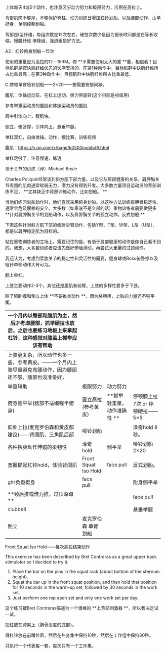 上体每天4或5个动作，也注意区分动力努力和极限努力，应用在高拉上。

背部肌肉不够厚，不够保护脊柱，动力训练日增加杠铃划船，以及腰部动作，山羊挺身，单侧控制划船。

背部是I型纤维，每组次数是12次左右，硬拉次数少是因为很长时间都是在等长收缩。慢肌纤维 渐降组，强迫组是好方法。

A3：杠铃俯身划船－15次

使用的重量应为高拉的12－15RM。你 **不需要使用太大的重 **量，相信我！目标肌群是按快[肌纤维](http://jump2.bdimg.com/safecheck/index?url=rN3wPs8te/pL4AOY0zAwhz3wi8AXlR5gsMEbyYdIw60ZrCv0uwzm2o9LFKeCHZnmImOuUl9obIdesUqvhcRz+hXSuwz9b96EragWmZ1jer1XQuxoOXhQsSgf3ph36chuHeIobArDsiaH80JRrZff/tc6Wt6rN9vRsldexu4R11Ku+4qh5Q1J2h8TzBmHl2Xrv97bQmjulMR5z8Bn4gXBxDA8Zu4mdgY0)优先的次序安排的，在第1种动作中，目标肌群中快肌纤维所占比重最高；在第3种动作中，目标肌群中快肌纤维所占比重最低。

C.停顿单臂哑铃划船——2×20——按需要安排间歇。

腹肌：体操运动员，在杠上运动。弹力带旋转(这个只能是初级用)

参考举重运动员的腹肌和体操运动员的腹肌

高中引体向上，腹肌快。

倒立，俯卧撑，引体向上，悬垂举腿。

单杠双杠，自由体操。动作，搜比赛，训练视频

 

 

 



腹肌：https://v.qq.com/x/page/k0500mobbd9.html

单杠足够了，注意慢速，练透

基于关节的训练（译）Michael Boyle

Charles Poliquin经常谈到斜方肌下部力量，以及它与肩部健康的关系。肩胛胸关节周围的肌肉通常软弱无力，潜力没有得到开发。大多数力量项目运动员的背部训练不足， **尤其缺乏中背部训练动作，比如划船。 **

当他们练习划船动作时，他们喜欢采用俯身划船。以这种方法训练肩胛骨稳定性，通常会危及腰椎的安全。大多数（如果说不是全部的话）重物训练者需要做更多 **针对肩胛胸关节的划船动作，以及肩胛胸关节的孤立动作。反式划船 **

下面这些针对斜方肌下部的俯卧举臂动作，包括Y型、T型、W型、L型（U型），都是以肩胛稳定肌为目标的。

站在重物训练者的立场上，需要记住的是，有助于肩部健康的动作是你自己看不到的。我想，大多数训练者应该先做好倚墙滑动，再尝试大重量的过顶动作。

我还认为，考虑到盂肱关节的稳定性和灵活性的需要，健身球或Bosu俯卧撑以及哑铃单侧动作大有可为。

翻上单杠。

上肢主要动作2-3个，其他还是腹肌和前臂。上肢的多样性要多于下肢。

除了俯卧撑和倒立上体 **不要推类动作 **，因为胳膊疼，上肢的力量还不够平衡。

| 一个月内以臀部和腹肌为主，然后才考虑腰部，抓举硬拉也放后，之后也要练习地板上来拿起杠铃，这种感觉对膝盖上抓举应该有帮助 |                      |                            |                                |
| ------------------------------------------------------------ | -------------------- | -------------------------- | ------------------------------ |
| 上肢更复杂，所以动作也多一些，参考黄皮。——一个月内上肢尽量避免弯腰动作，因为腰部还不够，腹部也没准备好， |                      |                            |                                |
| 举重辅助                                                     | 极限努力             | 动力努力                   |                                |
| 俯身侧平举(腰部不适编程半俯身)                               | 直立高拉(参考黄皮)   | **抓举轻重量，动作准确性 ** | 停顿膝上拉7次 or 停顿硬拉——5×5 |
| 仰卧上拉(麦克罗伯森和黄皮都建议)——背阔肌，三角肌后部         | 哑铃划船             |                            | 泽奇hold 8秒。                 |
| 各种摆腿动作伸髋的柔韧性                                     | 泽奇hold             | 侧平举                     | 哑铃划船2×20                   |
| 宽握抓起杠铃hold，体验背阔肌                                 | Front Squat Iso Hold | face  pull                 | 反式划船。                     |
| ghr负重挺身                                                  | face  pull           |                            | 附身侧平举                     |
| **颈后推或借力推，过顶深蹲 **                                 |                      |                            | face pull                      |
| clubbell                                                     |                      |                            | 悬垂举腿                       |
| 倒立                                                         | 麦克罗伯森  单臂划船 |                            |                                |

 

Front Squat Iso Hold——每次高拉结束动作



This exercise has been described by Bret Contreras as a great upper back stimulator so I decided to try it.

1. Place the bar     on the pins in the squat rack (about bottom of the sternum height).
2. Squat the bar up in the front     squat position, and then hold that position for 10 seconds in the warm-up     set, followed by 30 seconds in the work set.
3. Just perform one rep each set     and only one work set per day.

这个练习被Bret Contreras描述为一个很棒的 **上背部刺激器 **，所以我决定试一试。

把杠放在蹲架上（胸骨高度的底部）。

将杠铃放在前蹲位置，然后在热身集中保持10秒，然后在工作组中保持30秒。

只执行一个代表每一套，每天只有一个工作集。